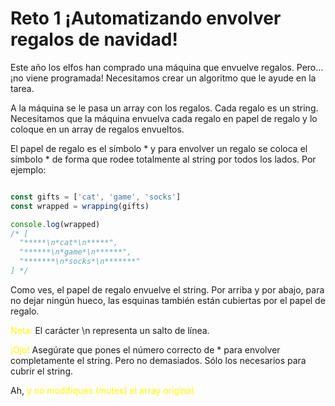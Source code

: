 # Reto 1 ¡Automatizando envolver regalos de navidad!

Este año los elfos han comprado una máquina que envuelve regalos. Pero… ¡no viene programada! Necesitamos crear un algoritmo que le ayude en la tarea.

A la máquina se le pasa un array con los regalos. Cada regalo es un string. Necesitamos que la máquina envuelva cada regalo en papel de regalo y lo coloque en un array de regalos envueltos.

El papel de regalo es el símbolo * y para envolver un regalo se coloca el símbolo * de forma que rodee totalmente al string por todos los lados. Por ejemplo:

```javascript

const gifts = ['cat', 'game', 'socks']
const wrapped = wrapping(gifts)

console.log(wrapped)
/* [
  "*****\n*cat*\n*****",
  "******\n*game*\n******",
  "*******\n*socks*\n*******"
] */

```
Como ves, el papel de regalo envuelve el string. Por arriba y por abajo, para no dejar ningún hueco, las esquinas también están cubiertas por el papel de regalo.

<span style="color: #FFFF00">Nota:</span> El carácter \n representa un salto de línea.

<span style="color: #FFFF00">¡Ojo!</span> Asegúrate que pones el número correcto de * para envolver completamente el string. Pero no demasiados. Sólo los necesarios para cubrir el string.

Ah, <span style="color: #FFFF00">y no modifiques (mutes) el array original.</span>
